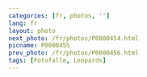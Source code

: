 ```yaml
---
categories: [fr, photos, '']
lang: fr
layout: photo
next_photo: /fr/photos/P0000454.html
picname: P0000455
prev_photo: /fr/photos/P0000456.html
tags: [Fotofalle, Leopards]
---
```

